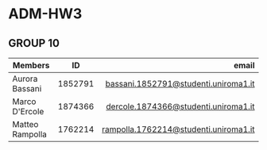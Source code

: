 # ADM-HW3
## GROUP 10

| Members        | ID           | email  |
| ------------- |:-------------:| -----:|
| Aurora Bassani | 1852791      |    bassani.1852791@studenti.uniroma1.it |
| Marco D'Ercole      | 1874366 | dercole.1874366@studenti.uniroma1.it |
| Matteo Rampolla      | 1762214      |  rampolla.1762214@studenti.uniroma1.it |
